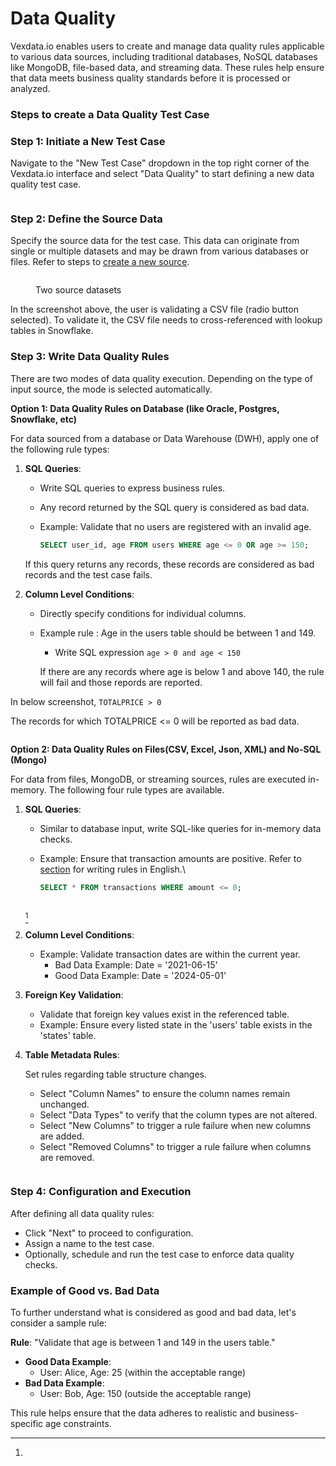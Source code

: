 # Data Quality

Vexdata.io enables users to create and manage data quality rules applicable to various data sources, including traditional databases, NoSQL databases like MongoDB, file-based data, and streaming data. These rules help ensure that data meets business quality standards before it is processed or analyzed.

### Steps to create a Data Quality Test Case

### Step 1: Initiate a New Test Case

Navigate to the "New Test Case" dropdown in the top right corner of the Vexdata.io interface and select "Data Quality" to start defining a new data quality test case.



<figure><img src="../../../.gitbook/assets/Screenshot 2024-05-08 at 5.34.05 PM.png" alt=""><figcaption></figcaption></figure>

### Step 2: Define the Source Data

Specify the source data for the test case. This data can originate from single or multiple datasets and may be drawn from various databases or files. Refer to steps to [create a new source](input-data-source/).



<figure><img src="../../../.gitbook/assets/Screenshot 2024-05-08 at 5.35.35 PM.png" alt=""><figcaption><p>Two source datasets</p></figcaption></figure>

In the screenshot above, the user is validating a CSV file (radio button selected). To validate it, the CSV file needs to cross-referenced with lookup tables in Snowflake.

### Step 3: Write Data Quality Rules

There are two modes of data quality execution. Depending on the type of input source, the mode is selected automatically.&#x20;

**Option 1: Data Quality Rules on Database (like Oracle, Postgres, Snowflake, etc)**

For data sourced from a database or Data Warehouse (DWH), apply one of the following rule types:

1.  **SQL Queries**:

    * Write SQL queries to express business rules.
    * Any record returned by the SQL query is considered as bad data.
    *   Example: Validate that no users are registered with an invalid age.

        ```sql
        SELECT user_id, age FROM users WHERE age <= 0 OR age >= 150;
        ```

    If this query returns any records, these records are considered as bad records and the test case fails.
2. **Column Level Conditions**:
   * Directly specify conditions for individual columns.
   *   Example rule : Age in the users table should be between 1 and 149.

       * Write SQL expression    `age > 0 and age < 150`

       If there are any records where age is below 1 and above 140, the rule will fail and those repords are reported.

In below screenshot, `TOTALPRICE > 0`&#x20;

The records for which TOTALPRICE <= 0 will be reported as bad data.

<figure><img src="../../../.gitbook/assets/Screenshot 2024-05-08 at 6.19.45 PM.png" alt=""><figcaption></figcaption></figure>

**Option 2: Data Quality Rules on Files(CSV, Excel, Json, XML) and No-SQL (Mongo)**

For data from files, MongoDB, or streaming sources, rules are executed in-memory. The following four rule types are available.

1.  **SQL Queries**:

    * Similar to database input, write SQL-like queries for in-memory data checks.
    *   Example: Ensure that transaction amounts are positive. Refer to [section](data-quality/writing-sql-test-cases-in-english.md) for writing rules in English.\




        ```sql
        SELECT * FROM transactions WHERE amount <= 0;
        ```

    [\
    ](#user-content-fn-1)[^1]
2. **Column Level Conditions**:
   * Example: Validate transaction dates are within the current year.
     * Bad Data Example: Date = '2021-06-15'
     * Good Data Example: Date = '2024-05-01'
3. **Foreign Key Validation**:
   * Validate that foreign key values exist in the referenced table.
   * Example: Ensure every listed state in the 'users' table exists in the 'states' table.
4.  **Table Metadata Rules**:

    Set rules regarding table structure changes.

    * Select "Column Names" to ensure the column names remain unchanged.
    * Select "Data Types" to verify that the column types are not altered.
    * Select "New Columns" to trigger a rule failure when new columns are added.
    * Select "Removed Columns" to trigger a rule failure when columns are removed.



<figure><img src="../../../.gitbook/assets/Screenshot 2024-05-08 at 6.05.27 PM.png" alt=""><figcaption></figcaption></figure>

### Step 4: Configuration and Execution

After defining all data quality rules:

* Click "Next" to proceed to configuration.
* Assign a name to the test case.
* Optionally, schedule and run the test case to enforce data quality checks.

### Example of Good vs. Bad Data

To further understand what is considered as good and bad data, let's consider a sample rule:

**Rule**: "Validate that age is between 1 and 149 in the users table."

* **Good Data Example**:
  * User: Alice, Age: 25 (within the acceptable range)
* **Bad Data Example**:
  * User: Bob, Age: 150 (outside the acceptable range)

This rule helps ensure that the data adheres to realistic and business-specific age constraints.













[^1]: 
